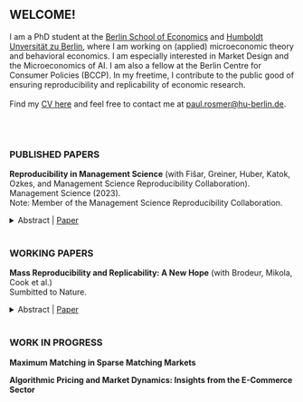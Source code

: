 
## WELCOME!

I am a PhD student at the [Berlin School of Economics](https://berlinschoolofeconomics.de/home) and [Humboldt Unversität zu Berlin](https://www.wiwi.hu-berlin.de/en/research), where I am working on (applied) microeconomic theory and behavioral economics. I am especially interested in Market Design and the Microeconomics of AI. I am also a fellow at the Berlin Centre for Consumer Policies (BCCP). In my freetime, I contribute to the public good of ensuring reproducibility and replicability of economic research. 
<br/>
<br/>
Find my [CV here](https://paulrosmer.github.io/CV_Paul_Rosmer_academic.pdf) and feel free to contact me at [paul.rosmer@hu-berlin.de](mailto:paul.rosmer@student.hu-berlin.de).  <br/>
<br/>

<br/>

### PUBLISHED PAPERS
**Reproducibility in Management Science** (with Fišar, Greiner, Huber, Katok, Ozkes, and Management Science Reproducibility Collaboration). Management Science (2023).  <br/>
Note: Member of the Management Science Reproducibility Collaboration.

<details>
  <summary>Abstract | <a href="https://paulrosmer.github.io/Reproducibility-in-management-science.pdf">Paper</a> </summary>
With the help of more than 700 reviewers, we assess the reproducibility of nearly 500 articles published in the journal Management Science before and after the introduction of a new Data and Code Disclosure policy in 2019. When considering only articles for which data accessibility and hardware and software requirements were not an obstacle for reviewers, the results of more than 95% of articles under the new disclosure policy could be fully or largely computationally reproduced. However, for 29% of articles, at least part of the data set was not accessible to the reviewer. Considering all articles in our sample reduces the share of reproduced articles to 68%. These figures represent a significant increase compared with the period before the introduction of the disclosure policy, where only 12% of articles voluntarily provided replication materials, of which 55% could be (largely) reproduced. Substantial het-erogeneity in reproducibility rates across different fields is mainly driven by differences in data set accessibility. Other reasons for unsuccessful reproduction attempts include missing code, unresolvable code errors, weak or missing documentation, and software and hardware requirements and code complexity. Our findings highlight the importance of journal code and data disclosure policies and suggest potential avenues for enhancing their effectiveness.
</details>

 <br/>
 
### WORKING PAPERS
**Mass Reproducibility and Replicability: A New Hope** (with Brodeur, Mikola, Cook et al.)  <br/>
Sumbitted to Nature.

<details>
  <summary>Abstract | <a href="https://www.econstor.eu/bitstream/10419/289437/1/I4R-DP107.pdf">Paper</a> </summary>
This study pushes the boundaries of understanding research reliability by mass reproducing
and replicating claims from 110 papers in leading economic and political science journals. The
analysis involves computational reproducibility checks and robustness assessments. It reveals
several patterns. First, we uncover a high rate of fully computationally reproducible results (over
85%). Second, excluding very minor errors like missing packages or paths, we uncover coding
errors for about 25% of studies, with some studies containing multiple errors. Third, we test the
robustness of the results to 5,511 re-analyses. We find a robustness reproducibility of about 70%.
Robustness reproducibility rates are relatively higher for re-analyses which introduce new data
and lower for re-analyses which change the sample or the definition of the dependent variable.
Fourth, 52% of re-analysis effect size estimates are smaller than the original published estimates
and the average statistical significance of a re-analysis is 77% of the original. Lastly, we rely on a
“many-analysts” approach to answer eight additional research questions on the determinants of
robustness reproducibility. Most analyst teams find a negative relationship between replicators’
experience and reproducibility, while finding no relationship between reproducibility and the
provision of intermediate or even raw data combined with the necessary cleaning codes.
</details>

 <br/>
 

### WORK IN PROGRESS
**Maximum Matching in Sparse Matching Markets**

**Algorithmic Pricing and Market Dynamics: Insights from the E-Commerce Sector**

<br/>

